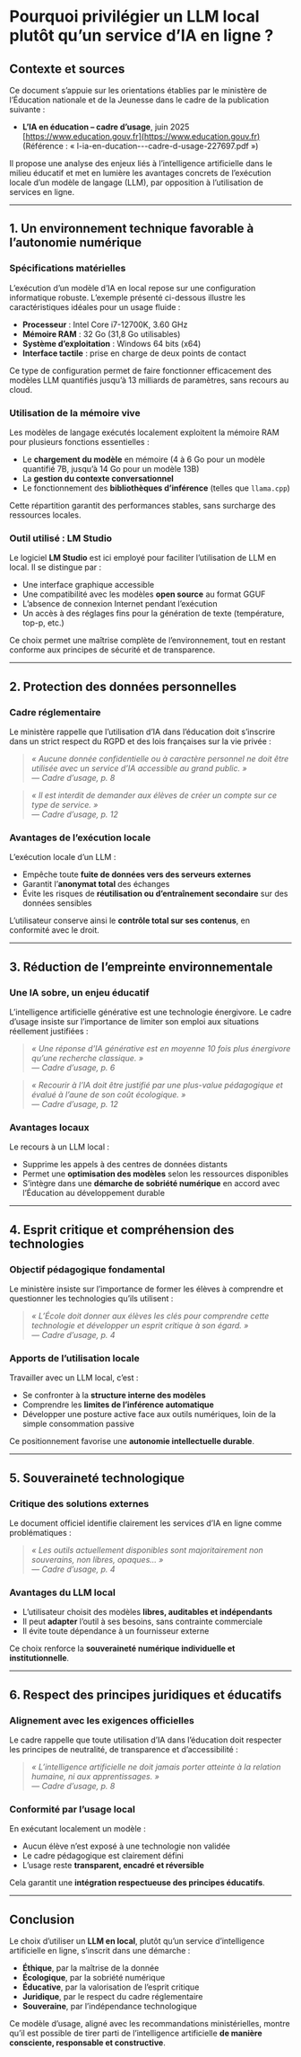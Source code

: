 # Pourquoi privilégier un LLM local plutôt qu’un service d’IA en ligne ?

## Contexte et sources

Ce document s’appuie sur les orientations établies par le ministère de l’Éducation nationale et de la Jeunesse dans le cadre de la publication suivante :

- **L’IA en éducation – cadre d’usage**, juin 2025  
  [https://www.education.gouv.fr](https://www.education.gouv.fr)  
  (Référence : « l-ia-en-ducation---cadre-d-usage-227697.pdf »)

Il propose une analyse des enjeux liés à l’intelligence artificielle dans le milieu éducatif et met en lumière les avantages concrets de l’exécution locale d’un modèle de langage (LLM), par opposition à l’utilisation de services en ligne.

---

## 1. Un environnement technique favorable à l’autonomie numérique

### Spécifications matérielles

L’exécution d’un modèle d’IA en local repose sur une configuration informatique robuste. L’exemple présenté ci-dessous illustre les caractéristiques idéales pour un usage fluide :

- **Processeur** : Intel Core i7-12700K, 3.60 GHz  
- **Mémoire RAM** : 32 Go (31,8 Go utilisables)  
- **Système d’exploitation** : Windows 64 bits (x64)  
- **Interface tactile** : prise en charge de deux points de contact

Ce type de configuration permet de faire fonctionner efficacement des modèles LLM quantifiés jusqu’à 13 milliards de paramètres, sans recours au cloud.

### Utilisation de la mémoire vive

Les modèles de langage exécutés localement exploitent la mémoire RAM pour plusieurs fonctions essentielles :

- Le **chargement du modèle** en mémoire (4 à 6 Go pour un modèle quantifié 7B, jusqu’à 14 Go pour un modèle 13B)
- La **gestion du contexte conversationnel**
- Le fonctionnement des **bibliothèques d’inférence** (telles que `llama.cpp`)

Cette répartition garantit des performances stables, sans surcharge des ressources locales.

### Outil utilisé : LM Studio

Le logiciel **LM Studio** est ici employé pour faciliter l’utilisation de LLM en local. Il se distingue par :

- Une interface graphique accessible
- Une compatibilité avec les modèles **open source** au format GGUF
- L’absence de connexion Internet pendant l’exécution
- Un accès à des réglages fins pour la génération de texte (température, top-p, etc.)

Ce choix permet une maîtrise complète de l’environnement, tout en restant conforme aux principes de sécurité et de transparence.

---

## 2. Protection des données personnelles

### Cadre réglementaire

Le ministère rappelle que l’utilisation d’IA dans l’éducation doit s’inscrire dans un strict respect du RGPD et des lois françaises sur la vie privée :

> *« Aucune donnée confidentielle ou à caractère personnel ne doit être utilisée avec un service d’IA accessible au grand public. »*  
> — _Cadre d’usage, p. 8_

> *« Il est interdit de demander aux élèves de créer un compte sur ce type de service. »*  
> — _Cadre d’usage, p. 12_

### Avantages de l’exécution locale

L’exécution locale d’un LLM :

- Empêche toute **fuite de données vers des serveurs externes**
- Garantit l’**anonymat total** des échanges
- Évite les risques de **réutilisation ou d’entraînement secondaire** sur des données sensibles

L’utilisateur conserve ainsi le **contrôle total sur ses contenus**, en conformité avec le droit.

---

## 3. Réduction de l’empreinte environnementale

### Une IA sobre, un enjeu éducatif

L’intelligence artificielle générative est une technologie énergivore. Le cadre d’usage insiste sur l’importance de limiter son emploi aux situations réellement justifiées :

> *« Une réponse d’IA générative est en moyenne 10 fois plus énergivore qu’une recherche classique. »*  
> — _Cadre d’usage, p. 6_

> *« Recourir à l’IA doit être justifié par une plus-value pédagogique et évalué à l’aune de son coût écologique. »*  
> — _Cadre d’usage, p. 12_

### Avantages locaux

Le recours à un LLM local :

- Supprime les appels à des centres de données distants
- Permet une **optimisation des modèles** selon les ressources disponibles
- S’intègre dans une **démarche de sobriété numérique** en accord avec l’Éducation au développement durable

---

## 4. Esprit critique et compréhension des technologies

### Objectif pédagogique fondamental

Le ministère insiste sur l’importance de former les élèves à comprendre et questionner les technologies qu’ils utilisent :

> *« L’École doit donner aux élèves les clés pour comprendre cette technologie et développer un esprit critique à son égard. »*  
> — _Cadre d’usage, p. 4_

### Apports de l’utilisation locale

Travailler avec un LLM local, c’est :

- Se confronter à la **structure interne des modèles**
- Comprendre les **limites de l’inférence automatique**
- Développer une posture active face aux outils numériques, loin de la simple consommation passive

Ce positionnement favorise une **autonomie intellectuelle durable**.

---

## 5. Souveraineté technologique

### Critique des solutions externes

Le document officiel identifie clairement les services d’IA en ligne comme problématiques :

> *« Les outils actuellement disponibles sont majoritairement non souverains, non libres, opaques… »*  
> — _Cadre d’usage, p. 4_

### Avantages du LLM local

- L’utilisateur choisit des modèles **libres, auditables et indépendants**
- Il peut **adapter** l’outil à ses besoins, sans contrainte commerciale
- Il évite toute dépendance à un fournisseur externe

Ce choix renforce la **souveraineté numérique individuelle et institutionnelle**.

---

## 6. Respect des principes juridiques et éducatifs

### Alignement avec les exigences officielles

Le cadre rappelle que toute utilisation d’IA dans l’éducation doit respecter les principes de neutralité, de transparence et d’accessibilité :

> *« L’intelligence artificielle ne doit jamais porter atteinte à la relation humaine, ni aux apprentissages. »*  
> — _Cadre d’usage, p. 8_

### Conformité par l’usage local

En exécutant localement un modèle :

- Aucun élève n’est exposé à une technologie non validée
- Le cadre pédagogique est clairement défini
- L’usage reste **transparent, encadré et réversible**

Cela garantit une **intégration respectueuse des principes éducatifs**.

---

## Conclusion

Le choix d’utiliser un **LLM en local**, plutôt qu’un service d’intelligence artificielle en ligne, s’inscrit dans une démarche :

- **Éthique**, par la maîtrise de la donnée
- **Écologique**, par la sobriété numérique
- **Éducative**, par la valorisation de l’esprit critique
- **Juridique**, par le respect du cadre réglementaire
- **Souveraine**, par l’indépendance technologique

Ce modèle d’usage, aligné avec les recommandations ministérielles, montre qu’il est possible de tirer parti de l’intelligence artificielle **de manière consciente, responsable et constructive**.
